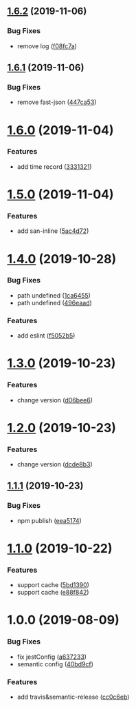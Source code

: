 ## [1.6.2](https://github.com/searchfe/gulp-parser-inline/compare/v1.6.1...v1.6.2) (2019-11-06)


### Bug Fixes

* remove log ([f08fc7a](https://github.com/searchfe/gulp-parser-inline/commit/f08fc7a40a4641bffa3a861a767d15a5e9da91b6))

## [1.6.1](https://github.com/searchfe/gulp-parser-inline/compare/v1.6.0...v1.6.1) (2019-11-06)


### Bug Fixes

* remove fast-json ([447ca53](https://github.com/searchfe/gulp-parser-inline/commit/447ca535ef31d281a274724bc475e9e8a1220a2f))

# [1.6.0](https://github.com/searchfe/gulp-parser-inline/compare/v1.5.0...v1.6.0) (2019-11-04)


### Features

* add time record ([3331321](https://github.com/searchfe/gulp-parser-inline/commit/33313213674b0919b6b3b9708497cc3456b3ea9d))

# [1.5.0](https://github.com/searchfe/gulp-parser-inline/compare/v1.4.0...v1.5.0) (2019-11-04)


### Features

* add san-inline ([5ac4d72](https://github.com/searchfe/gulp-parser-inline/commit/5ac4d72d8b440a90abb6f8a7d483e4071e87af8d))

# [1.4.0](https://github.com/searchfe/gulp-parser-inline/compare/v1.3.0...v1.4.0) (2019-10-28)


### Bug Fixes

* path undefined ([1ca6455](https://github.com/searchfe/gulp-parser-inline/commit/1ca6455f7be525d31057db11d45595562f1beb2b))
* path undefined ([496eaad](https://github.com/searchfe/gulp-parser-inline/commit/496eaada09f17935261cebca9a7c2557776248cd))


### Features

* add eslint ([f5052b5](https://github.com/searchfe/gulp-parser-inline/commit/f5052b5742a2d0f19053e8700e818ca090c20b66))

# [1.3.0](https://github.com/searchfe/gulp-parser-inline/compare/v1.2.0...v1.3.0) (2019-10-23)


### Features

* change version ([d06bee6](https://github.com/searchfe/gulp-parser-inline/commit/d06bee6c6b1aa4101d82d9f18b880ca661adf06e))

# [1.2.0](https://github.com/searchfe/gulp-parser-inline/compare/v1.1.1...v1.2.0) (2019-10-23)


### Features

* change version ([dcde8b3](https://github.com/searchfe/gulp-parser-inline/commit/dcde8b3fab4c7a6192cd64432529905c22a1deac))

## [1.1.1](https://github.com/searchfe/gulp-parser-inline/compare/v1.1.0...v1.1.1) (2019-10-23)


### Bug Fixes

* npm publish ([eea5174](https://github.com/searchfe/gulp-parser-inline/commit/eea5174064d67e8b7ac6d8e605fb0ff50a7061f1))

# [1.1.0](https://github.com/searchfe/gulp-parser-inline/compare/v1.0.0...v1.1.0) (2019-10-22)


### Features

* support cache ([5bd1390](https://github.com/searchfe/gulp-parser-inline/commit/5bd139061e9c0a94b01b6c3412f6d348548039a6))
* support cache ([e88f842](https://github.com/searchfe/gulp-parser-inline/commit/e88f84284d024445301fc3d32ffeeef4595a473d))

# 1.0.0 (2019-08-09)


### Bug Fixes

* fix jestConfig ([a637233](https://github.com/searchfe/gulp-parser-inline/commit/a637233))
* semantic config ([40bd9cf](https://github.com/searchfe/gulp-parser-inline/commit/40bd9cf))


### Features

* add travis&semantic-release ([cc0c6eb](https://github.com/searchfe/gulp-parser-inline/commit/cc0c6eb))
